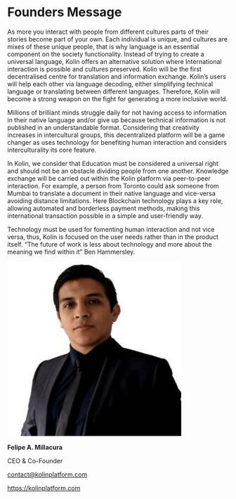 # Founders Message


  
As more you interact with people from different cultures parts of their stories become part of your own. Each individual is unique, and cultures are mixes of these unique people, that is why language is an essential component on the society functionality. Instead of trying to create a universal language, Kolin offers an alternative solution where International interaction is possible and cultures preserved. Kolin will be the first decentralised centre for translation and information exchange. Kolin’s users will help each other via language decoding, either simplifying technical language or translating between different languages. Therefore, Kolin will become a strong weapon on the fight for generating a more inclusive world.

Millions of brilliant minds struggle daily for not having access to information in their native language and/or give up because technical information is not published in an understandable format. Considering that creativity increases in intercultural groups, this decentralized platform will be a game changer as uses technology for benefiting human interaction and considers interculturality its core feature.

In Kolin, we consider that Education must be considered a universal right and should not be an obstacle dividing people from one another. Knowledge exchange will be carried out within the Kolin platform via peer-to-peer interaction. For example, a person from Toronto could ask someone from Mumbai to translate a document in their native language and vice-versa avoiding distance limitations. Here Blockchain technology plays a key role, allowing automated and borderless payment methods, making this international transaction possible in a simple and user-friendly way.

Technology must be used for fomenting human interaction and not vice versa, thus, Kolin is focused on the user needs rather than in the product itself. “The future of work is less about technology and more about the meaning we find within it” Ben Hammersley.

![](../.gitbook/assets/image%20%286%29.png)

**Felipe A. Millacura**

CEO & Co-Founder

contact@kolinplatform.com

https://kolinplatform.com  


